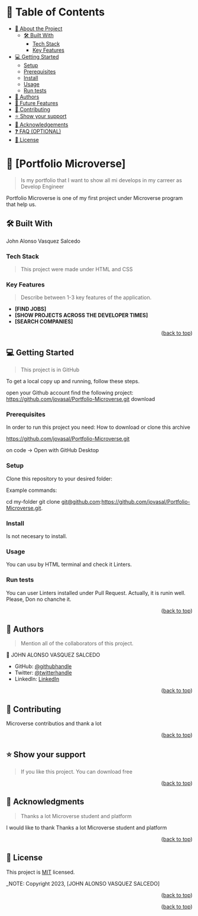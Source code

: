<a name="readme-top"></a>

<!-- TABLE OF CONTENTS -->

# 📗 Table of Contents

- [📖 About the Project](#about-project)
  - [🛠 Built With](#built-with)
    - [Tech Stack](#tech-stack)
    - [Key Features](#key-features)
- [💻 Getting Started](#getting-started)
  - [Setup](#setup)
  - [Prerequisites](#prerequisites)
  - [Install](#install)
  - [Usage](#usage)
  - [Run tests](#run-tests)
- [👥 Authors](#authors)
- [🔭 Future Features](#future-features)
- [🤝 Contributing](#contributing)
- [⭐️ Show your support](#support)
- [🙏 Acknowledgements](#acknowledgements)
- [❓ FAQ (OPTIONAL)](#faq)
- [📝 License](#license)

<!-- PROJECT DESCRIPTION -->

# 📖 [Portfolio Microverse] <a name="about-project"></a>

> Is my portfolio that I want to show all mi develops in my carreer as Develop Engineer

Portfolio Microverse is one of my first project under Microverse program that help us.

## 🛠 Built With <a name="built-with"></a>

John Alonso Vasquez Salcedo

### Tech Stack <a name="tech-stack"></a>

> This project were made under HTML and CSS

<!-- Features -->

### Key Features <a name="key-features"></a>

> Describe between 1-3 key features of the application.

- **[FIND JOBS]**
- **[SHOW PROJECTS ACROSS THE DEVELOPER TIMES]**
- **[SEARCH COMPANIES]**

<p align="right">(<a href="#readme-top">back to top</a>)</p>

<!-- GETTING STARTED -->

## 💻 Getting Started <a name="getting-started"></a>

> This project is in GitHub

To get a local copy up and running, follow these steps.

open your Github account
find the following project: https://github.com/jovasal/Portfolio-Microverse.git
download

### Prerequisites

In order to run this project you need: How to download or clone this archive

https://github.com/jovasal/Portfolio-Microverse.git

on code -> Open with GitHub Desktop

### Setup

Clone this repository to your desired folder:

Example commands:


  cd my-folder
  git clone git@github.com:https://github.com/jovasal/Portfolio-Microverse.git.


### Install

Is not necesary to install.

### Usage

You can usu by HTML terminal and check it Linters.


### Run tests

You can user Linters installed under Pull Request. Actually, it is runin well. Please, Don no chanche it.


<p align="right">(<a href="#readme-top">back to top</a>)</p>

<!-- AUTHORS -->

## 👥 Authors <a name="authors"></a>

> Mention all of the collaborators of this project.

👤 JOHN ALONSO VASQUEZ SALCEDO

- GitHub: [@githubhandle](https://github.com/jovasal)
- Twitter: [@twitterhandle](https://twitter.com/jovasal)
- LinkedIn: [LinkedIn](https://linkedin.com/in/jovasal)

<p align="right">(<a href="#readme-top">back to top</a>)</p>

<!-- CONTRIBUTING -->

## 🤝 Contributing <a name="contributing"></a>

Microverse contributios and thank a lot 

<p align="right">(<a href="#readme-top">back to top</a>)</p>

<!-- SUPPORT -->

## ⭐️ Show your support <a name="support"></a>

> If you like this project. You can download free

<p align="right">(<a href="#readme-top">back to top</a>)</p>

<!-- ACKNOWLEDGEMENTS -->

## 🙏 Acknowledgments <a name="acknowledgements"></a>

> Thanks a lot Microverse student and platform

I would like to thank Thanks a lot Microverse student and platform

<p align="right">(<a href="#readme-top">back to top</a>)</p>

<!-- LICENSE -->

## 📝 License <a name="license"></a>

This project is [MIT](./LICENSE) licensed.

_NOTE: Copyright 2023, [JOHN ALONSO VASQUEZ SALCEDO]

<p align="right">(<a href="#readme-top">back to top</a>)</p>

<p align="right">(<a href="#readme-top">back to top</a>)</p>
